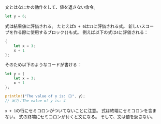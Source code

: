 文とはなにかの動作をして、値を返さない命令。
```rust
let y = 6;
```
式は結果値に評価される。
たとえば`5 + 6`は`11`に評価される式。
新しいスコープを作る際に使用するブロック`{}`も式。
例えば以下の式は`4`に評価される：
```rust
{
	let x = 3;
	x + 1
};
```
そのため以下のようなコードが書ける：
```rust
let y = {
	let x = 3;
	x + 1
};

println!("The value of y is: {}", y);
// 出力：The value of y is: 4
```
`x + 1`の行にセミコロンがついてないことに注意。
式は終端にセミコロンを含まない。
式の終端にセミコロンが付くと文になる。
そして、文は値を返さない。

